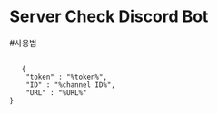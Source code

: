 Server Check Discord Bot
=============

#사용법

<pre>
   <code>
   {
    "token" : "%token%",
    "ID" : "%channel ID%",
    "URL" : "%URL%"
}
   </code>
  
</pre>
